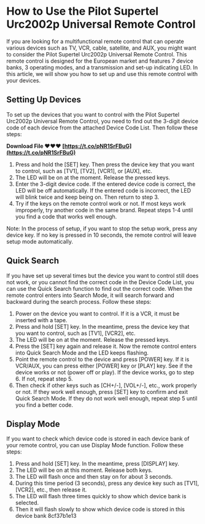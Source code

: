 
 
# How to Use the Pilot Supertel Urc2002p Universal Remote Control
 
If you are looking for a multifunctional remote control that can operate various devices such as TV, VCR, cable, satellite, and AUX, you might want to consider the Pilot Supertel Urc2002p Universal Remote Control. This remote control is designed for the European market and features 7 device banks, 3 operating modes, and a transmission and set-up indicating LED. In this article, we will show you how to set up and use this remote control with your devices.
 
## Setting Up Devices
 
To set up the devices that you want to control with the Pilot Supertel Urc2002p Universal Remote Control, you need to find out the 3-digit device code of each device from the attached Device Code List. Then follow these steps:
 
**Download File ❤❤❤ [https://t.co/pNR1SrFBuG](https://t.co/pNR1SrFBuG)**


 
1. Press and hold the [SET] key. Then press the device key that you want to control, such as [TV1], [TV2], [VCR1], or [AUX], etc.
2. The LED will be on at the moment. Release the pressed keys.
3. Enter the 3-digit device code. If the entered device code is correct, the LED will be off automatically. If the entered code is incorrect, the LED will blink twice and keep being on. Then return to step 3.
4. Try if the keys on the remote control work or not. If most keys work improperly, try another code in the same brand. Repeat steps 1-4 until you find a code that works well enough.

Note: In the process of setup, if you want to stop the setup work, press any device key. If no key is pressed in 10 seconds, the remote control will leave setup mode automatically.
 
## Quick Search
 
If you have set up several times but the device you want to control still does not work, or you cannot find the correct code in the Device Code List, you can use the Quick Search function to find out the correct code. When the remote control enters into Search Mode, it will search forward and backward during the search process. Follow these steps:

1. Power on the device you want to control. If it is a VCR, it must be inserted with a tape.
2. Press and hold [SET] key. In the meantime, press the device key that you want to control, such as [TV1], [VCR2], etc.
3. The LED will be on at the moment. Release the pressed keys.
4. Press the [SET] key again and release it. Now the remote control enters into Quick Search Mode and the LED keeps flashing.
5. Point the remote control to the device and press [POWER] key. If it is VCR/AUX, you can press either [POWER] key or [PLAY] key. See if the device works or not (power off or play). If the device works, go to step 6. If not, repeat step 5.
6. Then check if other keys such as [CH+/-], [VOL+/-], etc., work properly or not. If they work well enough, press [SET] key to confirm and exit Quick Search Mode. If they do not work well enough, repeat step 5 until you find a better code.

## Display Mode
 
If you want to check which device code is stored in each device bank of your remote control, you can use Display Mode function. Follow these steps:

1. Press and hold [SET] key. In the meantime, press [DISPLAY] key.
2. The LED will be on at this moment. Release both keys.
3. The LED will flash once and then stay on for about 3 seconds.
4. During this time period (3 seconds), press any device key such as [TV1], [VCR2], etc., then release it.
5. The LED will flash three times quickly to show which device bank is selected.
6. Then it will flash slowly to show which device code is stored in this device bank 8cf37b1e13


